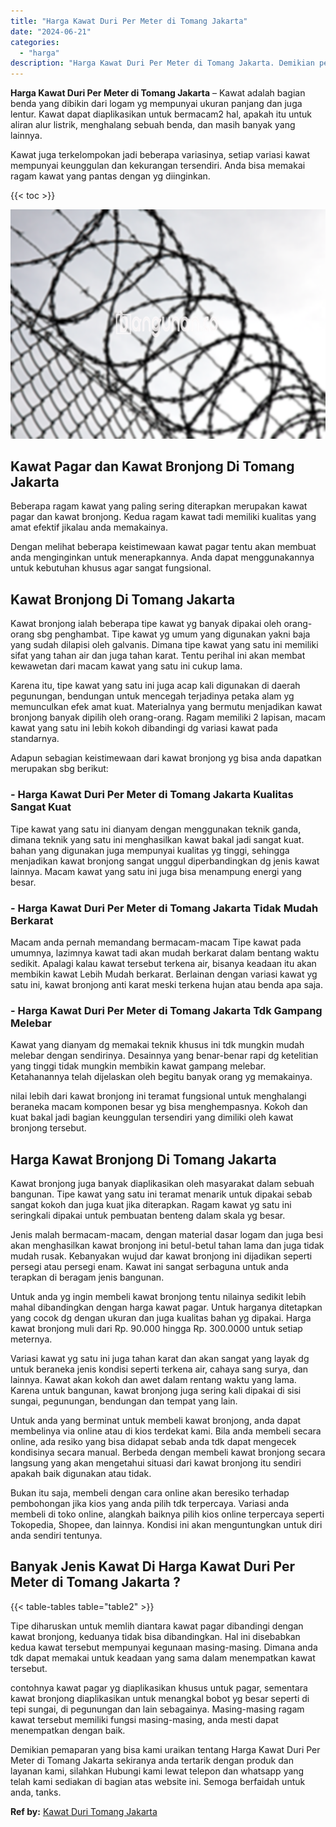 ```yaml
---
title: "Harga Kawat Duri Per Meter di Tomang Jakarta"
date: "2024-06-21"
categories: 
  - "harga"
description: "Harga Kawat Duri Per Meter di Tomang Jakarta. Demikian pemaparan yang bisa kami uraikan tentang Harga Kawat Duri Per Meter di Tomang Jakarta sekiranya anda t..."
---
```


**Harga Kawat Duri Per Meter di Tomang Jakarta** – Kawat adalah bagian benda yang dibikin dari logam yg mempunyai ukuran panjang dan juga lentur. Kawat dapat diaplikasikan untuk bermacam2 hal, apakah itu untuk aliran alur listrik, menghalang sebuah benda, dan masih banyak yang lainnya.

Kawat juga terkelompokan jadi beberapa variasinya, setiap variasi kawat mempunyai keunggulan dan kekurangan tersendiri. Anda bisa memakai ragam kawat yang pantas dengan yg diinginkan.

{{< toc >}}

![Harga Kawat Duri Per Meter di Tomang Jakarta](/images/jual-kawat-murah39.png)

## Kawat Pagar dan Kawat Bronjong Di Tomang Jakarta

Beberapa ragam kawat yang paling sering diterapkan merupakan kawat pagar dan kawat bronjong. Kedua ragam kawat tadi memiliki kualitas yang amat efektif jikalau anda memakainya.

Dengan melihat beberapa keistimewaan kawat pagar tentu akan membuat anda menginginkan untuk menerapkannya. Anda dapat menggunakannya untuk kebutuhan khusus agar sangat fungsional.

## Kawat Bronjong Di Tomang Jakarta

Kawat bronjong ialah beberapa tipe kawat yg banyak dipakai oleh orang-orang sbg penghambat. Tipe kawat yg umum yang digunakan yakni baja yang sudah dilapisi oleh galvanis. Dimana tipe kawat yang satu ini memiliki sifat yang tahan air dan juga tahan karat. Tentu perihal ini akan membat kewawetan dari macam kawat yang satu ini cukup lama.

Karena itu, tipe kawat yang satu ini juga acap kali digunakan di daerah pegunungan, bendungan untuk mencegah terjadinya petaka alam yg memunculkan efek amat kuat. Materialnya yang bermutu menjadikan kawat bronjong banyak dipilih oleh orang-orang. Ragam memiliki 2 lapisan, macam kawat yang satu ini lebih kokoh dibandingi dg variasi kawat pada standarnya.

Adapun sebagian keistimewaan dari kawat bronjong yg bisa anda dapatkan merupakan sbg berikut:

### \- Harga Kawat Duri Per Meter di Tomang Jakarta Kualitas Sangat Kuat

Tipe kawat yang satu ini dianyam dengan menggunakan teknik ganda, dimana teknik yang satu ini menghasilkan kawat bakal jadi sangat kuat. bahan yang digunakan juga mempunyai kualitas yg tinggi, sehingga menjadikan kawat bronjong sangat unggul diperbandingkan dg jenis kawat lainnya. Macam kawat yang satu ini juga bisa menampung energi yang besar.

### \- Harga Kawat Duri Per Meter di Tomang Jakarta Tidak Mudah Berkarat

Macam anda pernah memandang bermacam-macam Tipe kawat pada umumnya, lazimnya kawat tadi akan mudah berkarat dalam bentang waktu sedikit. Apalagi kalau kawat tersebut terkena air, bisanya keadaan itu akan membikin kawat Lebih Mudah berkarat. Berlainan dengan variasi kawat yg satu ini, kawat bronjong anti karat meski terkena hujan atau benda apa saja.

### \- Harga Kawat Duri Per Meter di Tomang Jakarta Tdk Gampang Melebar

Kawat yang dianyam dg memakai teknik khusus ini tdk mungkin mudah melebar dengan sendirinya. Desainnya yang benar-benar rapi dg ketelitian yang tinggi tidak mungkin membikin kawat gampang melebar. Ketahanannya telah dijelaskan oleh begitu banyak orang yg memakainya.

nilai lebih dari kawat bronjong ini teramat fungsional untuk menghalangi beraneka macam komponen besar yg bisa menghempasnya. Kokoh dan kuat bakal jadi bagian keunggulan tersendiri yang dimiliki oleh kawat bronjong tersebut.

## Harga Kawat Bronjong Di Tomang Jakarta

Kawat bronjong juga banyak diaplikasikan oleh masyarakat dalam sebuah bangunan. Tipe kawat yang satu ini teramat menarik untuk dipakai sebab sangat kokoh dan juga kuat jika diterapkan. Ragam kawat yg satu ini seringkali dipakai untuk pembuatan benteng dalam skala yg besar.

Jenis malah bermacam-macam, dengan material dasar logam dan juga besi akan menghasilkan kawat bronjong ini betul-betul tahan lama dan juga tidak mudah rusak. Kebanyakan wujud dar kawat bronjong ini dijadikan seperti persegi atau persegi enam. Kawat ini sangat serbaguna untuk anda terapkan di beragam jenis bangunan.

Untuk anda yg ingin membeli kawat bronjong tentu nilainya sedikit lebih mahal dibandingkan dengan harga kawat pagar. Untuk harganya ditetapkan yang cocok dg dengan ukuran dan juga kualitas bahan yg dipakai. Harga kawat bronjong muli dari Rp. 90.000 hingga Rp. 300.0000 untuk setiap meternya.

Variasi kawat yg satu ini juga tahan karat dan akan sangat yang layak dg untuk beraneka jenis kondisi seperti terkena air, cahaya sang surya, dan lainnya. Kawat akan kokoh dan awet dalam rentang waktu yang lama. Karena untuk bangunan, kawat bronjong juga sering kali dipakai di sisi sungai, pegunungan, bendungan dan tempat yang lain.

Untuk anda yang berminat untuk membeli kawat bronjong, anda dapat membelinya via online atau di kios terdekat kami. Bila anda membeli secara online, ada resiko yang bisa didapat sebab anda tdk dapat mengecek kondisinya secara manual. Berbeda dengan membeli kawat bronjong secara langsung yang akan mengetahui situasi dari kawat bronjong itu sendiri apakah baik digunakan atau tidak.

Bukan itu saja, membeli dengan cara online akan beresiko terhadap pembohongan jika kios yang anda pilih tdk terpercaya. Variasi anda membeli di toko online, alangkah baiknya pilih kios online terpercaya seperti Tokopedia, Shopee, dan lainnya. Kondisi ini akan menguntungkan untuk diri anda sendiri tentunya.

## Banyak Jenis Kawat Di Harga Kawat Duri Per Meter di Tomang Jakarta ?

{{< table-tables table="table2" >}}

Tipe diharuskan untuk memlih diantara kawat pagar dibandingi dengan kawat bronjong, keduanya tidak bisa dibandingkan. Hal ini disebabkan kedua kawat tersebut mempunyai kegunaan masing-masing. Dimana anda tdk dapat memakai untuk keadaan yang sama dalam menempatkan kawat tersebut.

contohnya kawat pagar yg diaplikasikan khusus untuk pagar, sementara kawat bronjong diaplikasikan untuk menangkal bobot yg besar seperti di tepi sungai, di pegunungan dan lain sebagainya. Masing-masing ragam kawat tersebut memiliki fungsi masing-masing, anda mesti dapat menempatkan dengan baik.

Demikian pemaparan yang bisa kami uraikan tentang Harga Kawat Duri Per Meter di Tomang Jakarta sekiranya anda tertarik dengan produk dan layanan kami, silahkan Hubungi kami lewat telepon dan whatsapp yang telah kami sediakan di bagian atas website ini. Semoga berfaidah untuk anda, tanks.

**Ref by:** [Kawat Duri Tomang Jakarta](https://id.wikipedia.org/wiki/Kawat)
